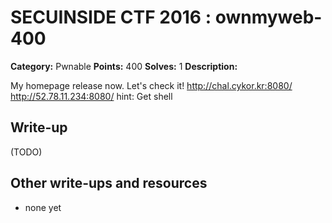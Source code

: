 # SECUINSIDE CTF 2016 : ownmyweb-400

**Category:** Pwnable
**Points:** 400
**Solves:** 1
**Description:**

My homepage release now. Let's check it!  http://chal.cykor.kr:8080/ http://52.78.11.234:8080/  hint: Get shell



## Write-up

(TODO)

## Other write-ups and resources

* none yet
